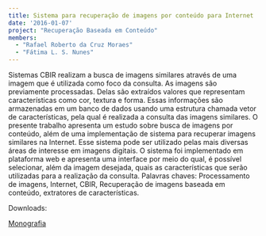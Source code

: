 ```yaml
---
title: Sistema para recuperação de imagens por conteúdo para Internet
date: '2016-01-07'
project: "Recuperação Baseada em Conteúdo"
members:
  - "Rafael Roberto da Cruz Moraes"
  - "Fátima L. S. Nunes"
---
```

Sistemas CBIR realizam a busca de imagens similares através de uma imagem que é utilizada como foco da consulta. As imagens são previamente processadas. Delas são extraídos valores que representam características como cor, textura e forma. Essas informações são armazenadas em um banco de dados usando uma estrutura chamada vetor de características, pela qual é realizada a consulta das imagens similares. O presente trabalho apresenta um estudo sobre busca de imagens por conteúdo, além de uma implementação de sistema para recuperar imagens similares na Internet. Esse sistema pode ser utilizado pelas mais diversas áreas de interesse em imagens digitais. O sistema foi implementado em plataforma web e apresenta uma interface por meio do qual, é possível selecionar, além da imagem desejada, quais as características que serão utilizadas para a realização da consulta. Palavras chaves: Processamento de imagens, Internet, CBIR, Recuperação de imagens baseada em conteúdo, extratores de características.

Downloads:

[Monografia](/wp-content/uploads/2016/01/Monografia-Rafael-RC-Moraes-5620025.pdf)
